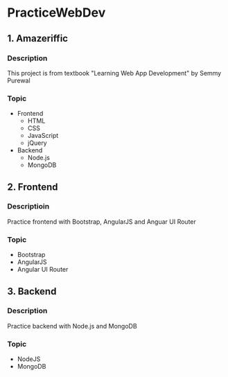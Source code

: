 # PracticeWebDev

## 1. Amazeriffic
### Description
This project is from textbook "Learning Web App Development" by Semmy Purewal

### Topic
- Frontend
  - HTML
  - CSS
  - JavaScript
  - jQuery
- Backend
  - Node.js
  - MongoDB

## 2. Frontend
### Descriptioin
Practice frontend with Bootstrap, AngularJS and Anguar UI Router

### Topic
- Bootstrap
- AngularJS
- Angular UI Router

## 3. Backend
### Description
Practice backend with Node.js and MongoDB

### Topic
- NodeJS
- MongoDB


